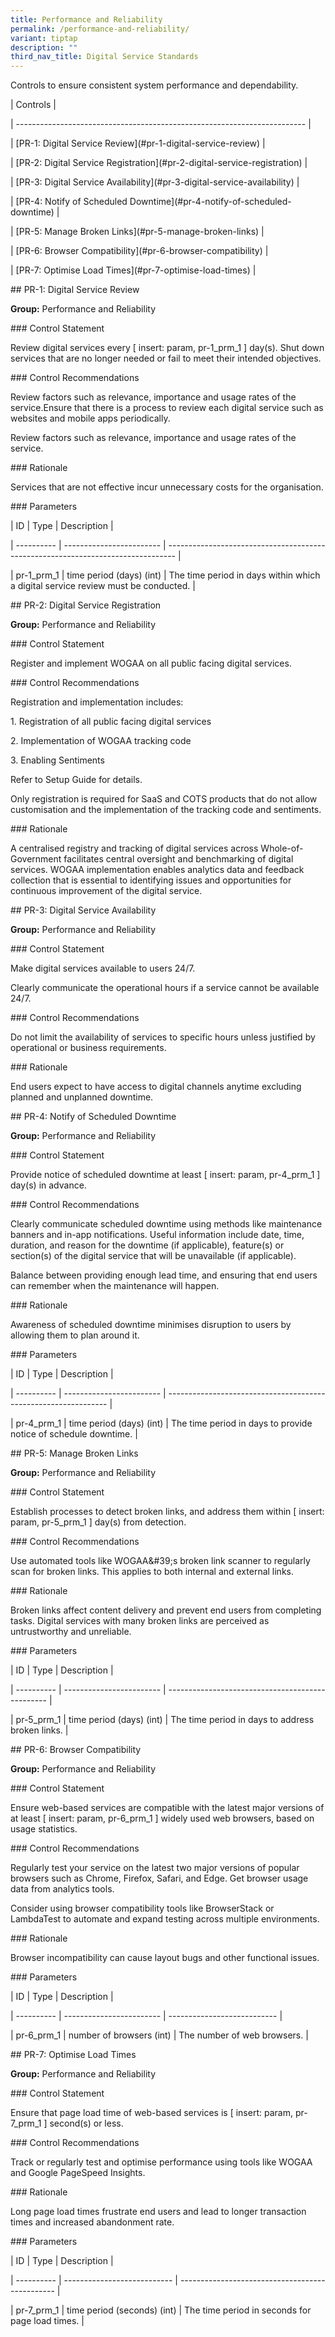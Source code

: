 ```yaml
---
title: Performance and Reliability
permalink: /performance-and-reliability/
variant: tiptap
description: ""
third_nav_title: Digital Service Standards
---
```

<p>Controls to ensure consistent system performance and dependability.</p>
<p>| Controls |</p>
<p>| ------------------------------------------------------------------------
|</p>
<p>| [PR-1: Digital Service Review](#pr-1-digital-service-review) |</p>
<p>| [PR-2: Digital Service Registration](#pr-2-digital-service-registration)
|</p>
<p>| [PR-3: Digital Service Availability](#pr-3-digital-service-availability)
|</p>
<p>| [PR-4: Notify of Scheduled Downtime](#pr-4-notify-of-scheduled-downtime)
|</p>
<p>| [PR-5: Manage Broken Links](#pr-5-manage-broken-links) |</p>
<p>| [PR-6: Browser Compatibility](#pr-6-browser-compatibility) |</p>
<p>| [PR-7: Optimise Load Times](#pr-7-optimise-load-times) |</p>
<p>## PR-1: Digital Service Review</p>
<p><strong>Group:</strong> Performance and Reliability</p>
<p>### Control Statement</p>
<p>Review digital services every [ insert: param, pr-1_prm_1 ] day(s). Shut
down services that are no longer needed or fail to meet their intended
objectives.</p>
<p>### Control Recommendations</p>
<p>Review factors such as relevance, importance and usage rates of the service.Ensure
that there is a process to review each digital service such as websites
and mobile apps periodically.</p>
<p>Review factors such as relevance, importance and usage rates of the service.</p>
<p>### Rationale</p>
<p>Services that are not effective incur unnecessary costs for the organisation.</p>
<p>### Parameters</p>
<p>| ID | Type | Description |</p>
<p>| ---------- | ------------------------ | --------------------------------------------------------------------------------
|</p>
<p>| pr-1_prm_1 | time period (days) (int) | The time period in days within
which a digital service review must be conducted. |</p>
<p>## PR-2: Digital Service Registration</p>
<p><strong>Group:</strong> Performance and Reliability</p>
<p>### Control Statement</p>
<p>Register and implement WOGAA on all public facing digital services.</p>
<p>### Control Recommendations</p>
<p>Registration and implementation includes:</p>
<p>1. Registration of all public facing digital services</p>
<p>2. Implementation of WOGAA tracking code</p>
<p>3. Enabling Sentiments</p>
<p>Refer to Setup Guide for details.</p>
<p>Only registration is required for SaaS and COTS products that do not allow
customisation and the implementation of the tracking code and sentiments.</p>
<p>### Rationale</p>
<p>A centralised registry and tracking of digital services across Whole-of-Government
facilitates central oversight and benchmarking of digital services. WOGAA
implementation enables analytics data and feedback collection that is essential
to identifying issues and opportunities for continuous improvement of the
digital service.</p>
<p>## PR-3: Digital Service Availability</p>
<p><strong>Group:</strong> Performance and Reliability</p>
<p>### Control Statement</p>
<p>Make digital services available to users 24/7.</p>
<p>Clearly communicate the operational hours if a service cannot be available
24/7.</p>
<p>### Control Recommendations</p>
<p>Do not limit the availability of services to specific hours unless justified
by operational or business requirements.</p>
<p>### Rationale</p>
<p>End users expect to have access to digital channels anytime excluding
planned and unplanned downtime.</p>
<p>## PR-4: Notify of Scheduled Downtime</p>
<p><strong>Group:</strong> Performance and Reliability</p>
<p>### Control Statement</p>
<p>Provide notice of scheduled downtime at least [ insert: param, pr-4_prm_1
] day(s) in advance.</p>
<p>### Control Recommendations</p>
<p>Clearly communicate scheduled downtime using methods like maintenance
banners and in-app notifications. Useful information include date, time,
duration, and reason for the downtime (if applicable), feature(s) or section(s)
of the digital service that will be unavailable (if applicable).</p>
<p>Balance between providing enough lead time, and ensuring that end users
can remember when the maintenance will happen.</p>
<p>### Rationale</p>
<p>Awareness of scheduled downtime minimises disruption to users by allowing
them to plan around it.</p>
<p>### Parameters</p>
<p>| ID | Type | Description |</p>
<p>| ---------- | ------------------------ | ---------------------------------------------------------------
|</p>
<p>| pr-4_prm_1 | time period (days) (int) | The time period in days to provide
notice of schedule downtime. |</p>
<p>## PR-5: Manage Broken Links</p>
<p><strong>Group:</strong> Performance and Reliability</p>
<p>### Control Statement</p>
<p>Establish processes to detect broken links, and address them within [
insert: param, pr-5_prm_1 ] day(s) from detection.</p>
<p>### Control Recommendations</p>
<p>Use automated tools like WOGAA&amp;#39;s broken link scanner to regularly
scan for broken links. This applies to both internal and external links.</p>
<p>### Rationale</p>
<p>Broken links affect content delivery and prevent end users from completing
tasks. Digital services with many broken links are perceived as untrustworthy
and unreliable.</p>
<p>### Parameters</p>
<p>| ID | Type | Description |</p>
<p>| ---------- | ------------------------ | ------------------------------------------------
|</p>
<p>| pr-5_prm_1 | time period (days) (int) | The time period in days to address
broken links. |</p>
<p>## PR-6: Browser Compatibility</p>
<p><strong>Group:</strong> Performance and Reliability</p>
<p>### Control Statement</p>
<p>Ensure web-based services are compatible with the latest major versions
of at least [ insert: param, pr-6_prm_1 ] widely used web browsers, based
on usage statistics.</p>
<p>### Control Recommendations</p>
<p>Regularly test your service on the latest two major versions of popular
browsers such as Chrome, Firefox, Safari, and Edge. Get browser usage data
from analytics tools.</p>
<p>Consider using browser compatibility tools like BrowserStack or LambdaTest
to automate and expand testing across multiple environments.</p>
<p>### Rationale</p>
<p>Browser incompatibility can cause layout bugs and other functional issues.</p>
<p>### Parameters</p>
<p>| ID | Type | Description |</p>
<p>| ---------- | ------------------------ | ---------------------------
|</p>
<p>| pr-6_prm_1 | number of browsers (int) | The number of web browsers.
|</p>
<p>## PR-7: Optimise Load Times</p>
<p><strong>Group:</strong> Performance and Reliability</p>
<p>### Control Statement</p>
<p>Ensure that page load time of web-based services is [ insert: param, pr-7_prm_1
] second(s) or less.</p>
<p>### Control Recommendations</p>
<p>Track or regularly test and optimise performance using tools like WOGAA
and Google PageSpeed Insights.</p>
<p>### Rationale</p>
<p>Long page load times frustrate end users and lead to longer transaction
times and increased abandonment rate.</p>
<p>### Parameters</p>
<p>| ID | Type | Description |</p>
<p>| ---------- | --------------------------- | -----------------------------------------------
|</p>
<p>| pr-7_prm_1 | time period (seconds) (int) | The time period in seconds
for page load times. |</p>
<p></p>